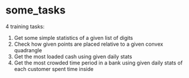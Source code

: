# some_tasks
4 training tasks:

1) Get some simple statistics of a given list of digits
2) Check how given points are placed relative to a given convex quadrangle
3) Get the most loaded cash using given daily stats
4) Get the most crowded time period in a bank using given daily stats of each customer spent time inside

